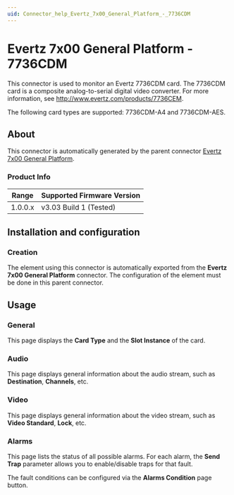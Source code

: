 ```yaml
---
uid: Connector_help_Evertz_7x00_General_Platform_-_7736CDM
---
```


# Evertz 7x00 General Platform - 7736CDM

This connector is used to monitor an Evertz 7736CDM card. The 7736CDM card is a composite analog-to-serial digital video converter. For more information, see <http://www.evertz.com/products/7736CEM>.

The following card types are supported: 7736CDM-A4 and 7736CDM-AES.

## About

This connector is automatically generated by the parent connector [Evertz 7x00 General Platform](xref:Connector_help_Evertz_7x00_General_Platform).

### Product Info

| Range | Supported Firmware Version |
|------------------|-----------------------------|
| 1.0.0.x          | v3.03 Build 1 (Tested)      |

## Installation and configuration

### Creation

The element using this connector is automatically exported from the **Evertz 7x00 General Platform** connector. The configuration of the element must be done in this parent connector.

## Usage

### General

This page displays the **Card Type** and the **Slot Instance** of the card.

### Audio

This page displays general information about the audio stream, such as **Destination**, **Channels**, etc.

### Video

This page displays general information about the video stream, such as **Video Standard**, **Lock**, etc.

### Alarms

This page lists the status of all possible alarms. For each alarm, the **Send Trap** parameter allows you to enable/disable traps for that fault.

The fault conditions can be configured via the **Alarms Condition** page button.
